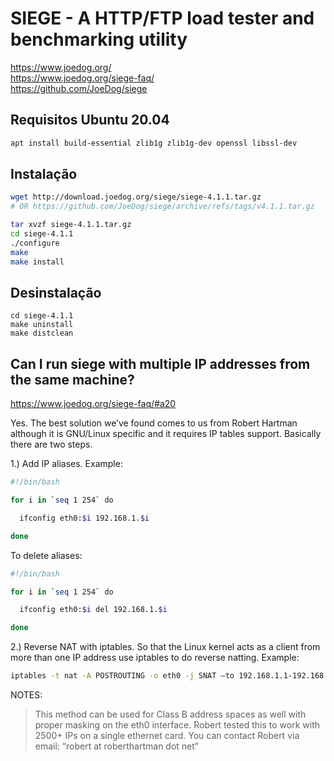 # SIEGE - A HTTP/FTP load tester and benchmarking utility
https://www.joedog.org/  
https://www.joedog.org/siege-faq/  
https://github.com/JoeDog/siege  

## Requisitos Ubuntu 20.04
```bash
apt install build-essential zlib1g zlib1g-dev openssl libssl-dev
```

## Instalação
```bash
wget http://download.joedog.org/siege/siege-4.1.1.tar.gz
# OR https://github.com/JoeDog/siege/archive/refs/tags/v4.1.1.tar.gz

tar xvzf siege-4.1.1.tar.gz
cd siege-4.1.1 
./configure
make
make install
```

## Desinstalação
```
cd siege-4.1.1 
make uninstall
make distclean
```

## Can I run siege with multiple IP addresses from the same machine?
https://www.joedog.org/siege-faq/#a20

Yes. The best solution we’ve found comes to us from Robert Hartman although it is GNU/Linux specific and it requires IP tables support. Basically there are two steps.

1.) Add IP aliases. Example:
```bash
#!/bin/bash

for i in `seq 1 254` do

  ifconfig eth0:$i 192.168.1.$i

done
```
To delete aliases:
```bash
#!/bin/bash

for i in `seq 1 254` do

  ifconfig eth0:$i del 192.168.1.$i

done
```

2.) Reverse NAT with iptables. So that the Linux kernel acts as a client from more than one IP address use iptables to do reverse natting. Example:
```bash
iptables -t nat -A POSTROUTING -o eth0 -j SNAT –to 192.168.1.1-192.168.1.254
```
NOTES:
>This method can be used for Class B address spaces as well with proper masking on the eth0 interface. Robert tested this to work with 2500+ IPs on a single ethernet card. You can contact Robert via email: “robert at roberthartman dot net”
